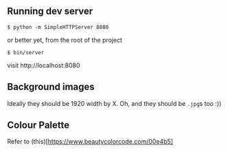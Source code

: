 ## Running dev server

`$ python -m SimpleHTTPServer 8080`

or better yet, from the root of the project

`$ bin/server`

visit http://localhost:8080


## Background images

Ideally they should be 1920 width by X. Oh, and they should be `.jpg`s too :))


## Colour Palette

Refer to (this)[https://www.beautycolorcode.com/00e4b5]
